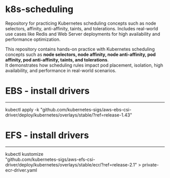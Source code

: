 # k8s-scheduling
Repository for practicing Kubernetes scheduling concepts such as node selectors, affinity, anti-affinity, taints, and tolerations. Includes real-world use cases like Redis and Web Server deployments for high availability and performance optimization.

This repository contains hands-on practice with Kubernetes scheduling concepts such as **node selectors, node affinity, node anti-affinity, pod affinity, pod anti-affinity, taints, and tolerations**.  
It demonstrates how scheduling rules impact pod placement, isolation, high availability, and performance in real-world scenarios.


# EBS - install drivers
-------------------
kubectl apply -k "github.com/kubernetes-sigs/aws-ebs-csi-driver/deploy/kubernetes/overlays/stable/?ref=release-1.43"

# EFS - install drivers
------------------------
kubectl kustomize \
    "github.com/kubernetes-sigs/aws-efs-csi-driver/deploy/kubernetes/overlays/stable/ecr/?ref=release-2.1" > private-ecr-driver.yaml